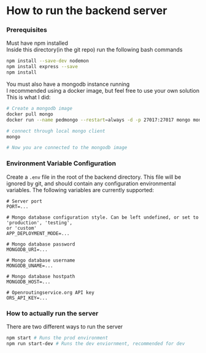 # How to run the backend server
### Prerequisites
Must have npm installed  
Inside this directory(in the git repo) run the following bash commands  
```bash
npm install --save-dev nodemon
npm install express --save
npm install
```
You must also have a mongodb instance running  
I recommended using a docker image, but feel free to use your own solution  
This is what I did:
```bash
# Create a mongodb image
docker pull mongo
docker run --name pedmongo --restart=always -d -p 27017:27017 mongo mongod

# connect through local mongo client
mongo

# Now you are connected to the mongodb image
```

### Environment Variable Configuration
Create a `.env` file in the root of the backend directory.
This file will be ignored by git, and should contain any configuration environmental variables.
The following variables are currently supported:
```
# Server port
PORT=...

# Mongo database configuration style. Can be left undefined, or set to 'production', 'testing',
or 'custom'
APP_DEPLOYMENT_MODE=...

# Mongo database password
MONGODB_URI=...

# Mongo database username
MONGODB_UNAME=...

# Mongo database hostpath
MONGODB_HOST=...

# Openroutingservice.org API key
ORS_API_KEY=... 
```

### How to actually run the server
There are two different ways to run the server
```bash
npm start # Runs the prod environment
npm run start-dev # Runs the dev enviornment, recommended for dev
```
